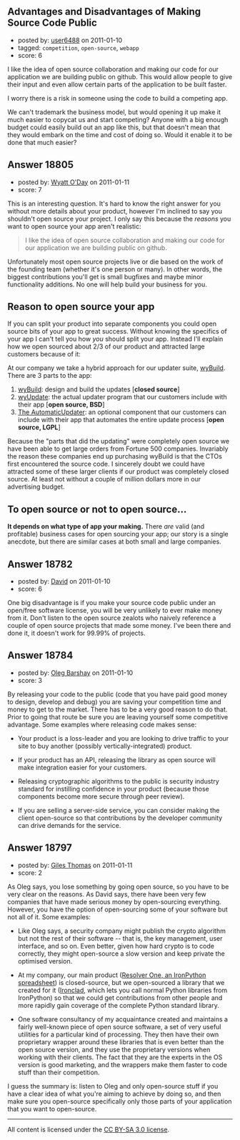 ## Advantages and Disadvantages of Making Source Code Public

- posted by: [user6488](https://stackexchange.com/users/-1/6488-user6488) on 2011-01-10
- tagged: `competition`, `open-source`, `webapp`
- score: 6

I like the idea of open source collaboration and making our code for our application we are building public on github.  This would allow people to give their input and even allow certain parts of the application to be built faster. 

I worry there is a risk in someone using the code to build a competing app. 

We can't trademark the business model, but would opening it up make it much easier to copycat us and start competing?  Anyone with a big enough budget could easily build out an app like this, but that doesn't mean that they would embark on the time and cost of doing so.  Would it enable it to be done that much easier? 


## Answer 18805

- posted by: [Wyatt O'Day](https://stackexchange.com/users/-1/5714-wyatt-o-day) on 2011-01-11
- score: 7

<p>This is an interesting question. It's hard to know the right answer for you without more details about your product, however I'm inclined to say you shouldn't open source your project. I only say this because the <em>reasons</em> you want to open source your app aren't realistic:</p>

<blockquote>
  <p>I like the idea of open source collaboration and making our code for our application we are building public on github.</p>
</blockquote>

<p>Unfortunately most open source projects live or die based on the work of the founding team (whether it's one person or many). In other words, the biggest contributions you'll get is small bugfixes and maybe minor functionality additions. No one will help build your business for you.</p>

<h2>Reason to open source your app</h2>

<p>If you can split your product into separate components you could open source bits of your app to great success. Without knowing the specifics of your app I can't tell you how <em>you</em> should split your app. Instead I'll explain how we open sourced about 2/3 of our product and attracted large customers because of it:</p>

<p>At our company we take a hybrid approach for our updater suite, <a href="http://wyday.com/wybuild/">wyBuild</a>. There are 3 parts to the app:</p>

<ol>
<li><a href="http://wyday.com/wybuild/">wyBuild</a>: design and build the updates [<strong>closed source</strong>]</li>
<li><a href="http://wyday.com/wyupdate/">wyUpdate</a>: the actual updater program that our customers include with their app [<strong>open source, BSD</strong>]</li>
<li><a href="http://wyday.com/wybuild/help/automatic-updates/">The AutomaticUpdater</a>: an optional component that our customers can include with their app that automates the entire update process [<strong>open source, LGPL</strong>]</li>
</ol>

<p>Because the "parts that did the updating" were completely open source we have been able to get large orders from Fortune 500 companies. Invariably the reason these companies end up purchasing wyBuild is that the CTOs first encountered the source code. I sincerely doubt we could have attracted some of these larger clients if our product was completely closed source. At least not without a couple of million dollars more in our advertising budget.</p>

<h2>To open source or not to open source...</h2>

<p><strong>It depends on what type of app your making.</strong> There <em>are</em> valid (and profitable) business cases for open sourcing your app; our story is a single anecdote, but there are similar cases at both small and large companies.</p>



## Answer 18782

- posted by: [David](https://stackexchange.com/users/-1/5460-david) on 2011-01-10
- score: 6

One big disadvantage is if you make your source code public under an open/free software license, you will be very unlikely to ever make money from it. Don't listen to the open source zealots who naively reference a couple of open source projects that made some money. I've been there and done it, it doesn't work for 99.99% of projects.


## Answer 18784

- posted by: [Oleg Barshay](https://stackexchange.com/users/-1/1098-oleg-barshay) on 2011-01-10
- score: 3

By releasing your code to the public (code that you have paid good money to design, develop and debug) you are saving your competition time and money to get to the market.  There has to be a very good reason to do that.  Prior to going that route be sure you are leaving yourself some competitive advantage.  Some examples where releasing code makes sense:

* Your product is a loss-leader and you are looking to drive traffic to your site to buy another (possibly vertically-integrated) product.

* If your product has an API, releasing the library as open source will make integration easier for your customers.  

* Releasing cryptographic algorithms to the public is security industry standard for instilling confidence in your product (because those components become more secure through peer review).

* If you are selling a server-side service, you can consider making the client open-source so that contributions by the developer community can drive demands for the service.




## Answer 18797

- posted by: [Giles Thomas](https://stackexchange.com/users/-1/1547-giles-thomas) on 2011-01-11
- score: 2

<p>As Oleg says, you lose something by going open source, so you have to be very clear on the reasons.  As David says, there have been very few companies that have made serious money by open-sourcing everything.  However, you have the option of open-sourcing some of your software but not all of it.  Some examples:</p>

<ul>
<li><p>Like Oleg says, a security company might publish the crypto algorithm but not the rest of their software -- that is, the key management, user interface, and so on.  Even better, given how hard crypto is to code correctly, they might open-source a slow version and keep private the optimised version.  </p></li>
<li><p>At my company, our main product (<a href="http://www.resolversystems.com/products/resolver-one/" rel="nofollow">Resolver One, an IronPython spreadsheet</a>) is closed-source, but we open-sourced a library that we created for it (<a href="http://www.resolversystems.com/products/ironclad/" rel="nofollow">Ironclad</a>, which lets you call normal Python libraries from IronPython) so that we could get contributions from other people and more rapidly gain coverage of the complete Python standard library.</p></li>
<li><p>One software consultancy of my acquaintance created and maintains a fairly well-known piece of open source software, a set of very useful utilities for a particular kind of processing.  They then have their own proprietary wrapper around these libraries that is even better than the open source version, and they use the proprietary versions when working with their clients.  The fact that they are the experts in the OS version is good marketing, and the wrappers make them faster to code stuff than their competition.</p></li>
</ul>

<p>I guess the summary is: listen to Oleg and only open-source stuff if you have a clear idea of what you're aiming to achieve by doing so, and then make sure you open-source specifically only those parts of your application that you want to open-source.</p>




---

All content is licensed under the [CC BY-SA 3.0 license](https://creativecommons.org/licenses/by-sa/3.0/).
